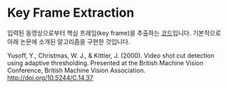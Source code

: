 # Key Frame Extraction

입력된 동영상으로부터 핵심 프레임(key frame)을 추출하는 [코드](key_frame_extraction.py)입니다. 기본적으로 아래 논문에 소개된 알고리즘을 구현한 것입니다. 

Yusoff, Y., Christmas, W. J., & Kittler, J. (2000). Video shot cut detection using adaptive thresholding. Presented at the British Machine Vision Conference, British Machine Vision Association. http://doi.org/10.5244/C.14.37


